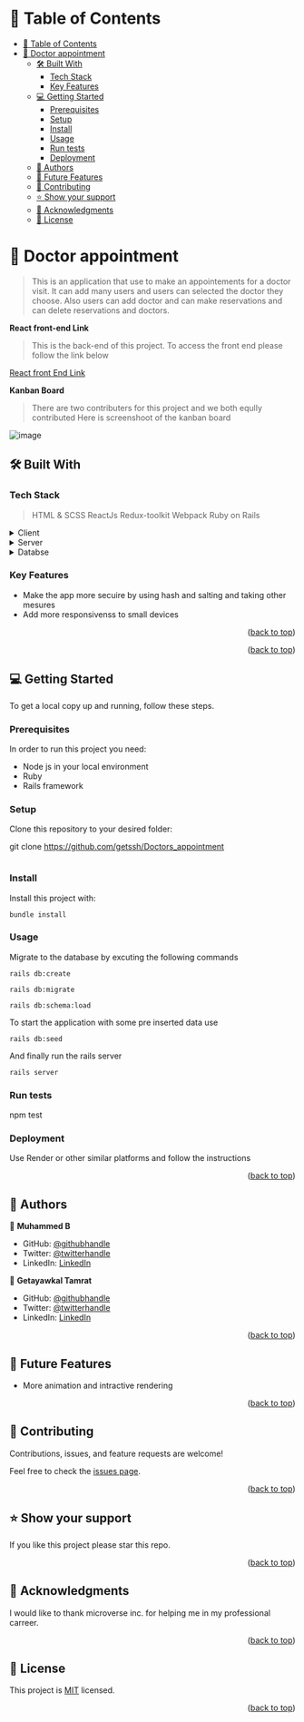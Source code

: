 <a id="readme-top"></a>

# 📗 Table of Contents

- [📗 Table of Contents](#-table-of-contents)
- [📖 Doctor appointment ](#-doctor-appointment-)
  - [🛠 Built With ](#-built-with-)
    - [Tech Stack ](#tech-stack-)
    - [Key Features ](#key-features-)
  - [💻 Getting Started ](#-getting-started-)
    - [Prerequisites](#prerequisites)
    - [Setup](#setup)
    - [Install](#install)
    - [Usage](#usage)
    - [Run tests](#run-tests)
    - [Deployment](#deployment)
  - [👥 Authors ](#-authors-)
  - [🔭 Future Features ](#-future-features-)
  - [🤝 Contributing ](#-contributing-)
  - [⭐️ Show your support ](#️-show-your-support-)
  - [🙏 Acknowledgments ](#-acknowledgments-)
  - [📝 License ](#-license-)

<!-- PROJECT DESCRIPTION -->

# 📖 Doctor appointment <a id="about-project"></a>

> This is an application that use to make an appointements for a doctor visit. It can add many users and users can selected the doctor they choose. Also users can add doctor and can make reservations and can delete reservations and doctors.

**React front-end Link**
> This is the back-end of this project. To access the front end please follow the link below
>
<a href="https://github.com/muhammedb8826/doctor-appointment-frontend">React front End Link</a>

**Kanban Board**
> There are two contributers for this project and we both eqully contributed
> Here is screenshoot of the kanban board
>
![image](https://github.com/getssh/Doctors_appointment/assets/77828236/f66f50b2-ec8e-473c-a456-419fa2c0c1d1)

## 🛠 Built With <a id="built-with"></a>

### Tech Stack <a id="tech-stack"></a>

> HTML & SCSS
> ReactJs
> Redux-toolkit
> Webpack
> Ruby on Rails

<details>
  <summary>Client</summary>
  <ul>
    <li><a href="#">ReactJs</a></li>
  </ul>
</details>

<details>
  <summary>Server</summary>
  <ul>
    <li><a href="#">Ruby on Rails</a></li>
    <li><a href="#">redux</a></li>
  </ul>
</details>

<details>
  <summary>Databse</summary>
  <ul>
    <li><a href="#">Postgresql</a></li>
  </ul>
</details>

<!-- Features -->

### Key Features <a id="key-features"></a>

- Make the app more secuire by using hash and salting and taking other mesures
- Add more responsivenss to small devices

<p align="right">(<a href="#readme-top">back to top</a>)</p>

<!-- LIVE DEMO -->

<!-- ## 🚀 Live Demo <a id="live-demo"></a>


- [N/A](N/A) -->


<p align="right">(<a href="#readme-top">back to top</a>)</p>

<!-- GETTING STARTED -->

## 💻 Getting Started <a name="getting-started"></a>

To get a local copy up and running, follow these steps.

### Prerequisites

In order to run this project you need:

- Node js in your local environment
- Ruby
- Rails framework

### Setup

Clone this repository to your desired folder:

git clone https://github.com/getssh/Doctors_appointment

``` cd Doctors_appointment
```

### Install

Install this project with:
```
bundle install

```

### Usage

Migrate to the database by excuting the following commands

```
rails db:create

rails db:migrate

rails db:schema:load

```
To start the application with some pre inserted data use

```
rails db:seed

```
And finally run the rails server

```
rails server

```
### Run tests

npm test

### Deployment

Use Render or other similar platforms and follow the instructions

<p align="right">(<a href="#readme-top">back to top</a>)</p>

<!-- AUTHORS -->

## 👥 Authors <a id="authors"></a>

👤 **Muhammed B**

- GitHub: [@githubhandle](https://github.com/muhammedb8826)
- Twitter: [@twitterhandle](https://twitter.com/muhammedb8826)
- LinkedIn: [LinkedIn](https://www.linkedin.com/in/muhammedb8826/)

👤 **Getayawkal Tamrat**

- GitHub: [@githubhandle](https://github.com/getssh)
- Twitter: [@twitterhandle](https://twitter.com/GetayawkalT)
- LinkedIn: [LinkedIn](https://www.linkedin.com/in/getayawkal-tamrat/)

<p align="right">(<a href="#readme-top">back to top</a>)</p>

<!-- FUTURE FEATURES -->

## 🔭 Future Features <a id="future-features"></a>


- More animation and intractive rendering

<p align="right">(<a href="#readme-top">back to top</a>)</p>

<!-- CONTRIBUTING -->

## 🤝 Contributing <a id="contributing"></a>

Contributions, issues, and feature requests are welcome!

Feel free to check the [issues page](https://github.com/getssh/Doctors_appointment/issues/).

<p align="right">(<a href="#readme-top">back to top</a>)</p>

<!-- SUPPORT -->

## ⭐️ Show your support <a id="support"></a>

If you like this project please star this repo.

<p align="right">(<a href="#readme-top">back to top</a>)</p>

<!-- ACKNOWLEDGEMENTS -->

## 🙏 Acknowledgments <a id="acknowledgements"></a>

I would like to thank microverse inc. for helping me in my professional carreer. 

<p align="right">(<a href="#readme-top">back to top</a>)</p>

<!-- LICENSE -->

## 📝 License <a id="license"></a>

This project is [MIT](./LICENSE) licensed.

<p align="right">(<a href="#readme-top">back to top</a>)</p>
